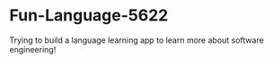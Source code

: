 # Fun-Language-5622
Trying to build a language learning app to learn more about software engineering!
